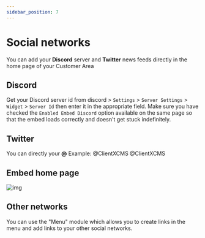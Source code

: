 ```yaml
---
sidebar_position: 7
---
```


# Social networks

You can add your **Discord** server and **Twitter** news feeds directly in the home page of your Customer Area

## Discord
Get your Discord server id from discord > `Settings` > `Server Settings` > `Widget` > `Server Id` then enter it in the appropriate field.
Make sure you have checked the `Enabled Embed Discord` option available on the same page so that the embed loads correctly and doesn't get stuck indefinitely.
## Twitter
You can directly your **@** 
Example: @ClientXCMS @ClientXCMS
## Embed home page
![img](https://media.discordapp.net/attachments/475073153509490689/957096635463258112/unknown.png)
## Other networks 
You can use the "Menu" module which allows you to create links in the menu and add links to your other social networks.